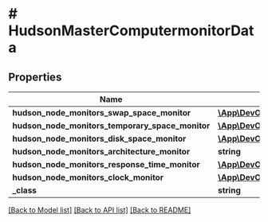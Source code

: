 # # HudsonMasterComputermonitorData

## Properties

Name | Type | Description | Notes
------------ | ------------- | ------------- | -------------
**hudson_node_monitors_swap_space_monitor** | [**\App\DevOps\JenkinsAPI\Client\Model\SwapSpaceMonitorMemoryUsage2**](SwapSpaceMonitorMemoryUsage2.md) |  | [optional]
**hudson_node_monitors_temporary_space_monitor** | [**\App\DevOps\JenkinsAPI\Client\Model\DiskSpaceMonitorDescriptorDiskSpace**](DiskSpaceMonitorDescriptorDiskSpace.md) |  | [optional]
**hudson_node_monitors_disk_space_monitor** | [**\App\DevOps\JenkinsAPI\Client\Model\DiskSpaceMonitorDescriptorDiskSpace**](DiskSpaceMonitorDescriptorDiskSpace.md) |  | [optional]
**hudson_node_monitors_architecture_monitor** | **string** |  | [optional]
**hudson_node_monitors_response_time_monitor** | [**\App\DevOps\JenkinsAPI\Client\Model\ResponseTimeMonitorData**](ResponseTimeMonitorData.md) |  | [optional]
**hudson_node_monitors_clock_monitor** | [**\App\DevOps\JenkinsAPI\Client\Model\ClockDifference**](ClockDifference.md) |  | [optional]
**_class** | **string** |  | [optional]

[[Back to Model list]](../../README.md#models) [[Back to API list]](../../README.md#endpoints) [[Back to README]](../../README.md)

